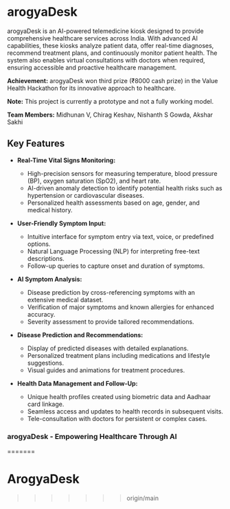 # arogyaDesk

arogyaDesk is an AI-powered telemedicine kiosk designed to provide comprehensive healthcare services across India. With advanced AI capabilities, these kiosks analyze patient data, offer real-time diagnoses, recommend treatment plans, and continuously monitor patient health. The system also enables virtual consultations with doctors when required, ensuring accessible and proactive healthcare management.

**Achievement:** arogyaDesk won third prize (₹8000 cash prize) in the Value Health Hackathon for its innovative approach to healthcare.

**Note:** This project is currently a prototype and not a fully working model.

**Team Members:** Midhunan V, Chirag Keshav, Nishanth S Gowda, Akshar Sakhi

## Key Features

- **Real-Time Vital Signs Monitoring:**
  - High-precision sensors for measuring temperature, blood pressure (BP), oxygen saturation (SpO2), and heart rate.
  - AI-driven anomaly detection to identify potential health risks such as hypertension or cardiovascular diseases.
  - Personalized health assessments based on age, gender, and medical history.

- **User-Friendly Symptom Input:**
  - Intuitive interface for symptom entry via text, voice, or predefined options.
  - Natural Language Processing (NLP) for interpreting free-text descriptions.
  - Follow-up queries to capture onset and duration of symptoms.

- **AI Symptom Analysis:**
  - Disease prediction by cross-referencing symptoms with an extensive medical dataset.
  - Verification of major symptoms and known allergies for enhanced accuracy.
  - Severity assessment to provide tailored recommendations.

- **Disease Prediction and Recommendations:**
  - Display of predicted diseases with detailed explanations.
  - Personalized treatment plans including medications and lifestyle suggestions.
  - Visual guides and animations for treatment procedures.

- **Health Data Management and Follow-Up:**
  - Unique health profiles created using biometric data and Aadhaar card linkage.
  - Seamless access and updates to health records in subsequent visits.
  - Tele-consultation with doctors for persistent or complex cases.

### arogyaDesk - Empowering Healthcare Through AI
=======
# ArogyaDesk
>>>>>>> origin/main

